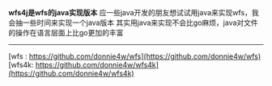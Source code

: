 **wfs4j是wfs的java实现版本**
应一些java开发的朋友想试试用java来实现wfs，我会抽一些时间来实现一个java版本
其实用java来实现不会比go麻烦，java对文件的操作在语言层面上比go更加的丰富

***
[wfs : https://github.com/donnie4w/wfs](https://github.com/donnie4w/wfs)
[wfs4k: https://github.com/donnie4w/wfs4k](https://github.com/donnie4w/wfs4k)